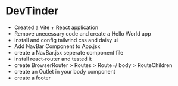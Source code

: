 # DevTinder

- Created a Vite + React application
- Remove unecessary code and create a Hello World app
- install and config tailwind css and daisy ui
- Add NavBar Component to App.jsx
- create a NavBar.jsx seperate component file
- install react-router and tested it
- create BrowserRouter > Routes > Route=/ body > RouteChildren
- create an Outlet in your body component
- create a footer
